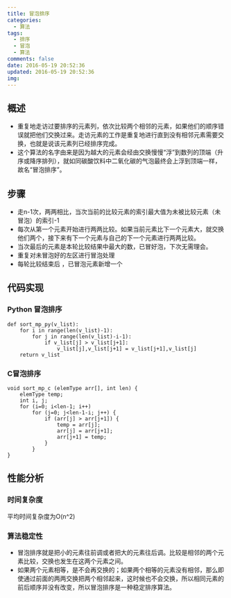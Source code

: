 ```yaml
---
title: 冒泡排序
categories:
  - 算法
tags:
  - 排序
  - 冒泡
  - 算法
comments: false
date: 2016-05-19 20:52:36
updated: 2016-05-19 20:52:36
img:
---
```


## 概述
- 重复地走访过要排序的元素列，依次比较两个相邻的元素，如果他们的顺序错误就把他们交换过来。走访元素的工作是重复地进行直到没有相邻元素需要交换，也就是说该元素列已经排序完成。
- 这个算法的名字由来是因为越大的元素会经由交换慢慢“浮”到数列的顶端（升序或降序排列），就如同碳酸饮料中二氧化碳的气泡最终会上浮到顶端一样，故名“冒泡排序”。

## 步骤
- 走n-1次，两两相比，当次当前的比较元素的索引最大值为未被比较元素（未冒泡）的索引-1
- 每次从第一个元素开始进行两两比较。如果当前元素比下一个元素大，就交换他们两个，接下来有下一个元素与自己的下一个元素进行两两比较。
- 当次最后的元素是本轮比较结果中最大的数，已冒好泡，下次无需理会。
- 重复对未冒泡好的左区进行冒泡处理
- 每轮比较结束后 ，已冒泡元素新增一个

## 代码实现
### Python 冒泡排序
```
def sort_mp_py(v_list):
    for i in range(len(v_list)-1):
        for j in range(len(v_list)-i-1):
            if v_list[j] > v_list[j+1]:
                v_list[j],v_list[j+1] = v_list[j+1],v_list[j]
    return v_list
```

### C冒泡排序
```
void sort_mp_c (elemType arr[], int len) {
    elemType temp;
    int i, j;
    for (i=0; i<len-1; i++) 
        for (j=0; j<len-1-i; j++) { 
            if (arr[j] > arr[j+1]) {  
                temp = arr[j];
                arr[j] = arr[j+1];
                arr[j+1] = temp;
            }
        }
}
```


## 性能分析
### 时间复杂度
平均时间复杂度为O(n^2)
### 算法稳定性
- 冒泡排序就是把小的元素往前调或者把大的元素往后调。比较是相邻的两个元素比较，交换也发生在这两个元素之间。
- 如果两个元素相等，是不会再交换的；如果两个相等的元素没有相邻，那么即使通过前面的两两交换把两个相邻起来，这时候也不会交换，所以相同元素的前后顺序并没有改变，所以冒泡排序是一种稳定排序算法。
